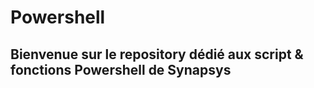 Powershell
=======

## Bienvenue sur le repository dédié aux script & fonctions Powershell de Synapsys ##
